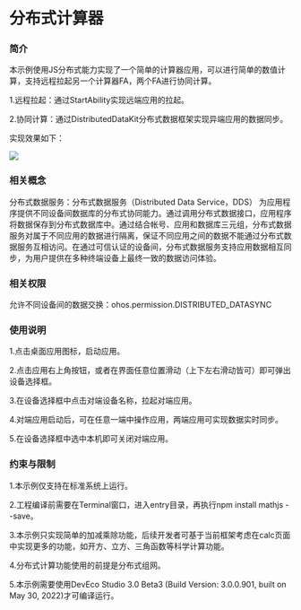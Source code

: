 # 分布式计算器

### 简介

本示例使用JS分布式能力实现了一个简单的计算器应用，可以进行简单的数值计算，支持远程拉起另一个计算器FA，两个FA进行协同计算。

1.远程拉起：通过StartAbility实现远端应用的拉起。

2.协同计算：通过DistributedDataKit分布式数据框架实现异端应用的数据同步。

实现效果如下：

![](screenshots/devices/main.png)

### 相关概念

分布式数据服务：分布式数据服务（Distributed Data Service，DDS） 为应用程序提供不同设备间数据库的分布式协同能力。通过调用分布式数据接口，应用程序将数据保存到分布式数据库中。通过结合帐号、应用和数据库三元组，分布式数据服务对属于不同应用的数据进行隔离，保证不同应用之间的数据不能通过分布式数据服务互相访问。在通过可信认证的设备间，分布式数据服务支持应用数据相互同步，为用户提供在多种终端设备上最终一致的数据访问体验。

### 相关权限

允许不同设备间的数据交换：ohos.permission.DISTRIBUTED_DATASYNC

### 使用说明

1.点击桌面应用图标，启动应用。

2.点击应用右上角按钮，或者在界面任意位置滑动（上下左右滑动皆可）即可弹出设备选择框。

3.在设备选择框中点击对端设备名称，拉起对端应用。

4.对端应用启动后，可在任意一端中操作应用，两端应用可实现数据实时同步。

5.在设备选择框中选中本机即可关闭对端应用。

### 约束与限制

1.本示例仅支持在标准系统上运行。

2.工程编译前需要在Terminal窗口，进入entry目录，再执行npm install mathjs --save。

3.本示例只实现简单的加减乘除功能，后续开发者可基于当前框架考虑在calc页面中实现更多的功能，如开方、立方、三角函数等科学计算功能。

4.分布式计算功能使用的前提是分布式组网。

5.本示例需要使用DevEco Studio 3.0 Beta3 (Build Version: 3.0.0.901, built on May 30, 2022)才可编译运行。